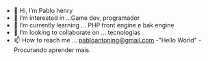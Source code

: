 - 👋 Hi, I’m Pablo henry
- 👀 I’m interested in ...Game dev, programador
- 🌱 I’m currently learning ... PHP front engine e bak engine
- 💞️ I’m looking to collaborate on ... tecnologias
- 📫 How to reach me ... pabloantoning@gmail.com
-"Hello World"
-Procurando aprender mais.
